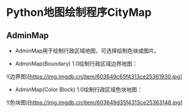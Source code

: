 # Python地图绘制程序CityMap
## AdminMap
* AdminMap用于绘制行政区域地图，可选择绘制色块或图片。

* AdminMap(Boundary) 1.0绘制行政区域边界地图：

!(边界图)[https://img.imgdb.cn/item/603649c65f4313ce25361930.jpg]

* AdminMap(Color Block) 1.0绘制行政区域色块地图：

!(色块图)[https://img.imgdb.cn/item/603649d35f4313ce25363148.jpg]
